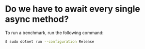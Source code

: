 # Do we have to await every single async method?

To run a benchmark, run the following command:

```bash
$ sudo dotnet run --configuration Release
```